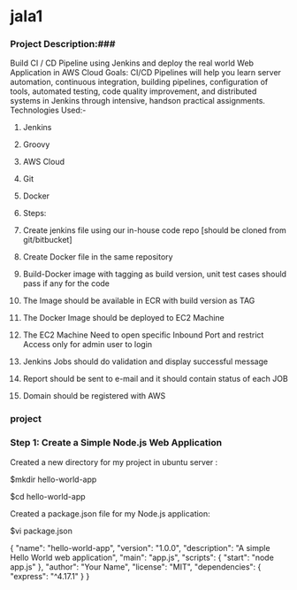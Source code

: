 # jala1
### Project Description:###
Build CI / CD Pipeline using Jenkins and deploy the real world Web Application in AWS Cloud
Goals:
CI/CD Pipelines will help you learn
server automation, continuous integration, building pipelines, configuration of tools, automated
testing, code quality improvement, and distributed systems in Jenkins through intensive, handson practical assignments.
Technologies Used:-
1. Jenkins
2. Groovy
3. AWS Cloud
4. Git
5. Docker

6. Steps:
1. Create jenkins file using our in-house code repo [should be cloned from
git/bitbucket]
2. Create Docker file in the same repository
3. Build-Docker image with tagging as build version, unit test cases should pass if
any for the code
4. The Image should be available in ECR with build version as TAG
5. The Docker Image should be deployed to EC2 Machine
6. The EC2 Machine Need to open specific Inbound Port and restrict Access only for
admin user to login
7. Jenkins Jobs should do validation and display successful message
8. Report should be sent to e-mail and it should contain status of each JOB
9. Domain should be registered with AWS



### project ###
### Step 1: Create a Simple Node.js Web Application
Created a new directory for my project in ubuntu server : 

$mkdir hello-world-app

$cd hello-world-app

Created a package.json file for my Node.js application:

$vi package.json

{
  "name": "hello-world-app",
  "version": "1.0.0",
  "description": "A simple Hello World web application",
  "main": "app.js",
  "scripts": {
    "start": "node app.js"
  },
  "author": "Your Name",
  "license": "MIT",
  "dependencies": {
    "express": "^4.17.1"
  }
}







